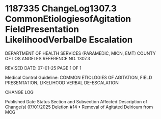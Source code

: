# 1187335 ChangeLog1307.3 CommonEtiologiesofAgitation FieldPresentation LikelihoodVerbalDe Escalation

DEPARTMENT OF HEALTH SERVICES (PARAMEDIC, MICN, EMT) 
COUNTY OF LOS ANGELES REFERENCE NO. 1307.3 
 
 
REVISED DATE: 07-01-25                                                              PAGE 1 OF 1 
 
Medical Control Guideline: COMMON ETIOLOGIES OF AGITATION, FIELD                   
PRESENTATION, LIKELIHOOD VERBAL DE-ESCALATION 
 
CHANGE LOG 
 
Published 
Date 
Status Section and 
Subsection Affected 
Description of Change(s) 
07/01/2025 Deletion 
#14 
• Removal of Agitated Delrioum 
from MCG
